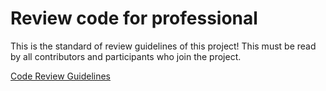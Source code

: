 # Review code for professional

This is the standard of review guidelines of this project! This must be read by all contributors and participants who join the project.

[Code Review Guidelines](https://entrade.atlassian.net/wiki/spaces/EN/pages/2824208393/Draft+Code+review+guidelines)